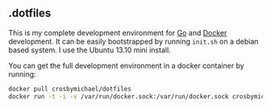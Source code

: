 ## .dotfiles

This is my complete development environment for [Go](http://golang.org) and [Docker](http://docker.io) 
development.  It can be easily bootstrapped by running `init.sh` on a debian based system.  I use the Ubuntu 13.10 mini install.

You can get the full development environment in a docker container by running:

```bash
docker pull crosbymichael/dotfiles
docker run -t -i -v /var/run/docker.sock:/var/run/docker.sock crosbymichael/dotfiles
```
